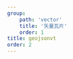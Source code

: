```yaml
---
group: 
    path: 'vector'
    title: '矢量瓦片'
    order: 1
title: geojsonvt
order: 2
---
```

<code src="./demos/geojson-vt.tsx"></code>